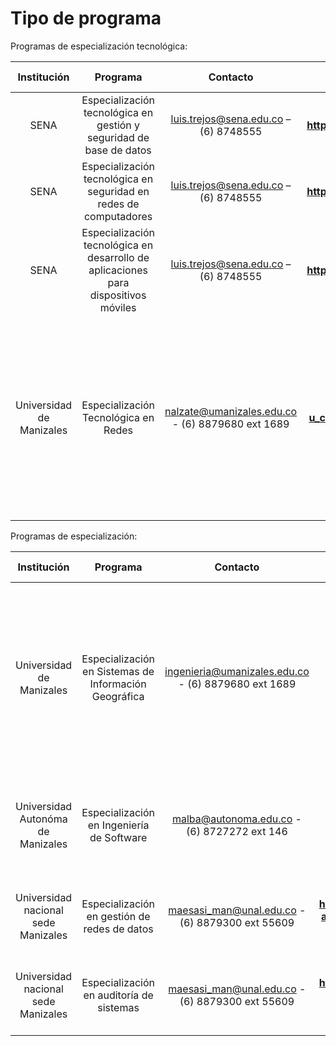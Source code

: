 # Tipo de programa

Programas de especialización tecnológica:

| Institución    |  Programa  | Contacto    |         Página Web                   |  Jornada | Modalidad | Tipo | Créditos | Duración | SNIES (El Sistema Nacional de Información de la Educación Superior) Programa |
| :-----------: | :-------------:   | :------------------: | :---------------------------------------: | :-----------: |  :-----------: |  :-----------: | :-----------: | :-----------: | :-----------: |
| SENA  | Especialización tecnológica en gestión y seguridad de base de datos |  luis.trejos@sena.edu.co  – (6) 8748555 | **http://online.fliphtml5.com/xslre/cxrn/#p=14** | NA |  Presencial | Especialización Tecnológica | 18 |  1 - SEMESTRAL | **https://snies.mineducacion.gov.co/consultasnies/verPrograma?codigo=91151** |
| SENA  | Especialización tecnológica en seguridad en redes de computadores |  luis.trejos@sena.edu.co  – (6) 8748555 | **http://online.fliphtml5.com/xslre/cxrn/#p=14** | NA |  Presencial | Especialización Tecnológica | 18 |  1 - SEMESTRAL | **https://snies.mineducacion.gov.co/consultasnies/verPrograma?codigo=104004** |
| SENA  | Especialización tecnológica en desarrollo de aplicaciones para dispositivos móviles |  luis.trejos@sena.edu.co  – (6) 8748555 | **http://online.fliphtml5.com/xslre/cxrn/#p=14** | NA |  Presencial | Especialización Tecnológica | 18 |  1 - SEMESTRAL | **https://snies.mineducacion.gov.co/consultasnies/verPrograma?codigo=104014** |
| Universidad de Manizales | Especialización Tecnológica en Redes  | nalzate@umanizales.edu.co - (6) 8879680 ext 1689  | **https://umanizales.edu.co/?u_course=especializacion-tecnologica-en-redes** | Cada 15 días - viernes 6:30 pm. a 10:00 pm. y sábados de 8:00 am. a 12:00 m. y de 1:00 pm. a 5:00 pm | Presencial | (Especialización) | 21 | 2-Semestral | **https://snies.mineducacion.gov.co/consultasnies/verPrograma?codigo=52398** |

Programas de especialización:

| Institución    |  Programa  | Contacto    |         Página Web                   |  Jornada | Modalidad | Tipo | Créditos | Duración | SNIES (El Sistema Nacional de Información de la Educación Superior) Programa |
| :-----------: | :-------------:   | :------------------: | :---------------------------------------: | :-----------: |  :-----------: |  :-----------: | :-----------: | :-----------: | :-----------: |
| Universidad de Manizales | Especialización en Sistemas de Información Geográfica  | ingenieria@umanizales.edu.co - (6) 8879680 ext 1689  | **https://umanizales.edu.co/?u_course=especializacion-en-sistema-de-informacion-geografica** | Viernes: de 8:00 am. a 12:00 m y de 2:00 a 6:00 pm.Sábados: de 8:00 am. a 12:00 m y de 2:00 a 6:00 pm. - Domingos: de 8:00 am. a 12:00 m y de 2:00 a 6:00 pm | Presencial | Postgrado (Especialización) | 24 | 1 año | **https://snies.mineducacion.gov.co/consultasnies/verPrograma?codigo=7817** |
| Universidad Autonóma de Manizales | Especialización en Ingeniería de Software | malba@autonoma.edu.co - (6) 8727272 ext 146  | **https://www.autonoma.edu.co/oferta-academica/especializaciones/especializacion-en-ingenieria-de-software** | Viernes de 5:00 p.m a 10:00 p.m / Sábado 8:00 a.m a 12:00 m y de 2:00 p.m a 6:00 p.m | Presencial | Postgrado (Especialización) | 25 | 1 año | **https://snies.mineducacion.gov.co/consultasnies/verPrograma?codigo=717** |
| Universidad nacional sede Manizales | Especialización en gestión de redes de datos | maesasi_man@unal.edu.co - (6) 8879300 ext 55609  | **https://www.manizales.unal.edu.co/menu/programas-academicos/posgrados/especializacion-en-gestion-de-redes-y-datos/** | viernes de 6:00 p.m. a 10:00 p.m. y sábado de 8:00 a.m. a 12 p.m | Presencial | Postgrado (Especialización) | 28 | 1 año | **https://snies.mineducacion.gov.co/consultasnies/verPrograma?codigo=52755** |
| Universidad nacional sede Manizales | Especialización en auditoría de sistemas | maesasi_man@unal.edu.co - (6) 8879300 ext 55609  | **https://www.manizales.unal.edu.co/menu/programas-academicos/posgrados/especializacion-en-auditoria-de-sistemas/** | viernes de 6:00 p.m. a 10:00 p.m. y sábado de 8:00 a.m. a 12 p.m | Presencial | Postgrado (Especialización) | 26 | 1 año | **https://snies.mineducacion.gov.co/consultasnies/verPrograma?codigo=55025** |


